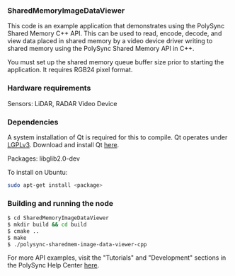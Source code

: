### SharedMemoryImageDataViewer

This code is an example application that demonstrates using the PolySync Shared Memory C++ API. This can be used to read, encode, decode, and view data placed in shared memory by a video device driver writing to shared memory using the PolySync Shared Memory API in C++.

You must set up the shared memory queue buffer size prior to starting the application.
It requires RGB24 pixel format.

### Hardware requirements

Sensors: LiDAR, RADAR
Video Device

### Dependencies

A system installation of Qt is required for this to compile.
Qt operates under [LGPLv3](http://www.gnu.org/licenses/lgpl-3.0.en.html). 
Download and install Qt [here](http://www.qt.io/download/).

Packages: libglib2.0-dev

To install on Ubuntu:

```bash
sudo apt-get install <package>
````

### Building and running the node

```bash
$ cd SharedMemoryImageDataViewer 
$ mkdir build && cd build
$ cmake ..
$ make
$ ./polysync-sharedmem-image-data-viewer-cpp
```

For more API examples, visit the "Tutorials" and "Development" sections in the PolySync Help Center [here](https://help.polysync.io/articles/).
